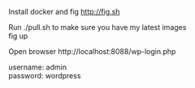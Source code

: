 Install docker and fig http://fig.sh

Run ./pull.sh to make sure you have my latest images  
fig up

Open browser http://localhost:8088/wp-login.php

username: admin  
password: wordpress  

